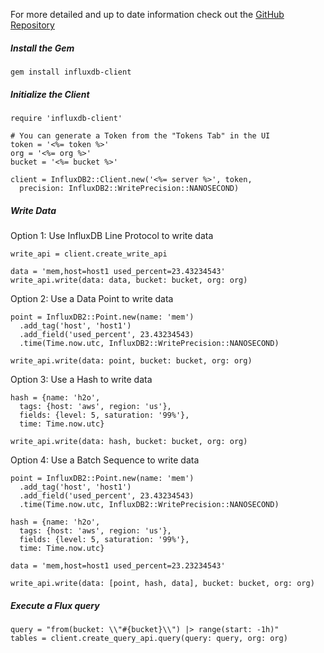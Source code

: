For more detailed and up to date information check out the <a href="https://github.com/influxdata/influxdb-client-ruby" target="_blank">GitHub Repository</a>

##### Install the Gem

```
gem install influxdb-client
```

##### Initialize the Client

```
require 'influxdb-client'

# You can generate a Token from the "Tokens Tab" in the UI
token = '<%= token %>'
org = '<%= org %>'
bucket = '<%= bucket %>'

client = InfluxDB2::Client.new('<%= server %>', token,
  precision: InfluxDB2::WritePrecision::NANOSECOND)
```

##### Write Data

Option 1: Use InfluxDB Line Protocol to write data

```
write_api = client.create_write_api

data = 'mem,host=host1 used_percent=23.43234543'
write_api.write(data: data, bucket: bucket, org: org)
```

Option 2: Use a Data Point to write data

```
point = InfluxDB2::Point.new(name: 'mem')
  .add_tag('host', 'host1')
  .add_field('used_percent', 23.43234543)
  .time(Time.now.utc, InfluxDB2::WritePrecision::NANOSECOND)

write_api.write(data: point, bucket: bucket, org: org)
```

Option 3: Use a Hash to write data

```
hash = {name: 'h2o',
  tags: {host: 'aws', region: 'us'},
  fields: {level: 5, saturation: '99%'},
  time: Time.now.utc}

write_api.write(data: hash, bucket: bucket, org: org)
```

Option 4: Use a Batch Sequence to write data

```
point = InfluxDB2::Point.new(name: 'mem')
  .add_tag('host', 'host1')
  .add_field('used_percent', 23.43234543)
  .time(Time.now.utc, InfluxDB2::WritePrecision::NANOSECOND)

hash = {name: 'h2o',
  tags: {host: 'aws', region: 'us'},
  fields: {level: 5, saturation: '99%'},
  time: Time.now.utc}

data = 'mem,host=host1 used_percent=23.23234543'

write_api.write(data: [point, hash, data], bucket: bucket, org: org)
```

##### Execute a Flux query

```
query = "from(bucket: \\"#{bucket}\\") |> range(start: -1h)"
tables = client.create_query_api.query(query: query, org: org)
```
